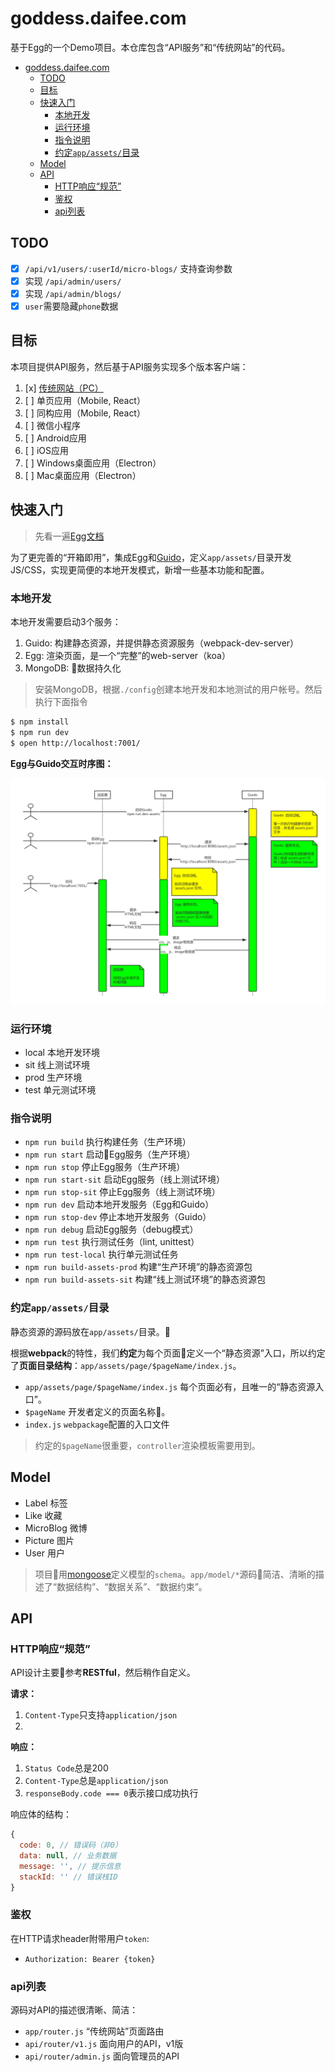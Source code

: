 # goddess.daifee.com

基于Egg的一个Demo项目。本仓库包含“API服务”和“传统网站”的代码。


- [goddess.daifee.com](#goddessdaifeecom)
  - [TODO](#todo)
  - [目标](#%E7%9B%AE%E6%A0%87)
  - [快速入门](#%E5%BF%AB%E9%80%9F%E5%85%A5%E9%97%A8)
    - [本地开发](#%E6%9C%AC%E5%9C%B0%E5%BC%80%E5%8F%91)
    - [运行环境](#%E8%BF%90%E8%A1%8C%E7%8E%AF%E5%A2%83)
    - [指令说明](#%E6%8C%87%E4%BB%A4%E8%AF%B4%E6%98%8E)
    - [约定`app/assets/`目录](#%E7%BA%A6%E5%AE%9Aappassets%E7%9B%AE%E5%BD%95)
  - [Model](#model)
  - [API](#api)
    - [HTTP响应“规范”](#http%E5%93%8D%E5%BA%94%E8%A7%84%E8%8C%83)
    - [鉴权](#%E9%89%B4%E6%9D%83)
    - [api列表](#api%E5%88%97%E8%A1%A8)

## TODO

- [x] `/api/v1/users/:userId/micro-blogs/` 支持查询参数
- [x] 实现 `/api/admin/users/`
- [x] 实现 `/api/admin/blogs/`
- [x] `user`需要隐藏`phone`数据

## 目标

本项目提供API服务，然后基于API服务实现多个版本客户端：

1. [x] [传统网站（PC）](https://goddess.daifee.com/recommended/)
2. [ ] 单页应用（Mobile, React）
3. [ ] 同构应用（Mobile, React）
4. [ ] 微信小程序
5. [ ] Android应用
6. [ ] iOS应用
7. [ ] Windows桌面应用（Electron）
8. [ ] Mac桌面应用（Electron）


## 快速入门

> 先看一遍[Egg文档](https://eggjs.org/zh-cn/intro/)

为了更完善的“开箱即用”，集成Egg和[Guido](https://github.com/zuzucheFE/guido/)，定义`app/assets/`目录开发 JS/CSS，实现更简便的本地开发模式，新增一些基本功能和配置。


### 本地开发

本地开发需要启动3个服务：

1. Guido: 构建静态资源，并提供静态资源服务（webpack-dev-server）
2. Egg: 渲染页面，是一个“完整”的web-server（koa）
3. MongoDB: 数据持久化

> 安装MongoDB，根据`./config`创建本地开发和本地测试的用户帐号。然后执行下面指令
```bash
$ npm install
$ npm run dev
$ open http://localhost:7001/
```

**Egg与Guido交互时序图：**

![本地开发时序图](./docs/Egg&Guido本地开发原理.jpg)


### 运行环境

- local 本地开发环境
- sit 线上测试环境
- prod 生产环境
- test 单元测试环境


### 指令说明

- `npm run build` 执行构建任务（生产环境）
- `npm run start` 启动Egg服务（生产环境）
- `npm run stop` 停止Egg服务（生产环境）
- `npm run start-sit` 启动Egg服务（线上测试环境）
- `npm run stop-sit` 停止Egg服务（线上测试环境）
- `npm run dev` 启动本地开发服务（Egg和Guido）
- `npm run stop-dev`  停止本地开发服务（Guido）
- `npm run debug` 启动Egg服务（debug模式）
- `npm run test` 执行测试任务（lint, unittest）
- `npm run test-local` 执行单元测试任务
- `npm run build-assets-prod` 构建“生产环境”的静态资源包
- `npm run build-assets-sit` 构建“线上测试环境”的静态资源包


### 约定`app/assets/`目录

静态资源的源码放在`app/assets/`目录。

根据**webpack**的特性，我们**约定**为每个页面定义一个“静态资源”入口，所以约定了**页面目录结构**：`app/assets/page/$pageName/index.js`。

- `app/assets/page/$pageName/index.js` 每个页面必有，且唯一的“静态资源入口”。
- `$pageName` 开发者定义的页面名称。
- `index.js` `webpackage`配置的入口文件

> 约定的`$pageName`很重要，`controller`渲染模板需要用到。


## Model

- Label 标签
- Like 收藏
- MicroBlog 微博
- Picture 图片
- User 用户

> 项目用[mongoose](https://mongoosejs.com/)定义模型的`schema`。`app/model/*`源码简洁、清晰的描述了“数据结构”、“数据关系”、“数据约束”。

## API

### HTTP响应“规范”

API设计主要参考**RESTful**，然后稍作自定义。

**请求：**

1. `Content-Type`只支持`application/json`
2.

**响应：**

1. `Status Code`总是200
2. `Content-Type`总是`application/json`
3. `responseBody.code === 0`表示接口成功执行

响应体的结构：
```js
{
  code: 0, // 错误码（非0）
  data: null, // 业务数据
  message: '', // 提示信息
  stackId: '' // 错误栈ID
}
```

### 鉴权

在HTTP请求header附带用户`token`:

* `Authorization: Bearer {token}`


### api列表

源码对API的描述很清晰、简洁：

- `app/router.js` “传统网站”页面路由
- `api/router/v1.js` 面向用户的API，v1版
- `api/router/admin.js` 面向管理员的API
